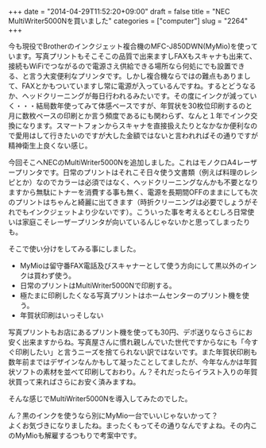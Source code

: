 +++
date = "2014-04-29T11:52:20+09:00"
draft = false
title = "NEC MultiWriter5000Nを買いました"
categories = ["computer"]
slug = "2264"
+++

<p>今も現役でBrotherのインクジェット複合機のMFC-J850DWN(MyMio)を使っています。写真プリントもそこそこの品質で出来ますしFAXもスキャナも出来て、接続もWiFiでつながるので電源さえ供給できる場所なら何処にでも設置できる、と言う大変便利なプリンタです。しかし複合機ならではの難点もありまして、FAXとかもついていますし常に電源が入っているんですね。するとどうなるか、ヘッドクリーニングが毎日行われるみたいです。その度にインクが減っていく・・・結局数年使ってみて体感ベースですが、年賀状を30枚位印刷するのと月に数枚ペースの印刷とか言う頻度であるにも関わらず、なんと１年でインク交換になります。スマートフォンからスキャナを直接扱えたりとなかなか便利なので愛用はして行きたいのですが大した金額ではないと言われればその通りですが精神衛生上良くない感じ。</p>
<p>今回そこへNECのMultiWriter5000Nを追加しました。これはモノクロA4レーザープリンタです。日常のプリントはそれこそ日々使う文書類（例えば料理のレシピとか）なのでカラーは必須ではなく、ヘッドクリーニングなんかも不要となりますから無駄にトナーを消費する事も無く、電源を長期間OFFのままにしても次のプリントはちゃんと綺麗に出てきます（時折クリーニングは必要でしょうがそれでもインクジェットより少ないです）。こういった事を考えるとむしろ日常使いは家庭こそレーザープリンタが向いているんじゃないかと思ってしまったりも。</p>
<p>そこで使い分けをしてみる事にしました。</p>
<ul>
	<li>MyMioは留守番FAX電話及びスキャナーとして使う方向にして黒以外のインクは買わず使う。</li>
	<li>日常のプリントはMultiWriter5000Nで印刷する。</li>
	<li>極たまに印刷したくなる写真プリントはホームセンターのプリント機を使う。</li>
	<li>年賀状印刷はいっそしない</li>
</ul>
<p>写真プリントもお店にあるプリント機を使っても30円、デポ送りならさらにお安く出来ますからね。写真屋さんに慣れ親しんでいた世代ですからなにも「今すぐ印刷したい」と言うニーズを捨てられない訳ではないです。また年賀状印刷も数年前まではデザインなんかもして凝ったことしてましたが、今年なんかは年賀状ソフトの素材を並べて印刷しておわり。ん？それだったらイラスト入りの年賀状買って来ればさらにお安く済みますね。</p>
<p>そんな感じでMultiWriter5000Nを導入してみたのでした。</p>
<p>ん？黒のインクを使うなら別にMyMio一台でいいじゃないかって？<br />
よくお気づきになりましたね。まったくもってその通りなんですよね。その内このMyMioも解雇するつもりで考案中です。</p>
